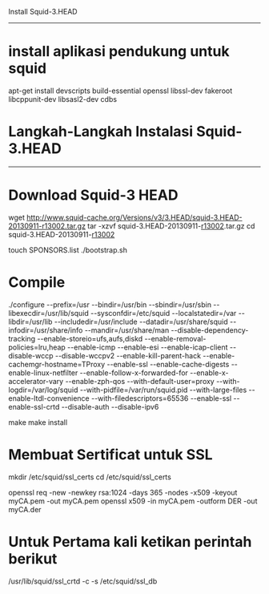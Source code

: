 Install Squid-3.HEAD

---

# install aplikasi pendukung untuk squid
apt-get install devscripts build-essential openssl libssl-dev fakeroot libcppunit-dev libsasl2-dev cdbs

# Langkah-Langkah Instalasi Squid-3.HEAD

---

# Download Squid-3 HEAD
wget http://www.squid-cache.org/Versions/v3/3.HEAD/squid-3.HEAD-20130911-r13002.tar.gz
tar -xzvf squid-3.HEAD-20130911-[r13002](https://code.google.com/p/tenpat-kode-bandi/source/detail?r=13002).tar.gz
cd squid-3.HEAD-20130911-[r13002](https://code.google.com/p/tenpat-kode-bandi/source/detail?r=13002)

touch SPONSORS.list
./bootstrap.sh

# Compile
./configure --prefix=/usr --bindir=/usr/bin --sbindir=/usr/sbin --libexecdir=/usr/lib/squid --sysconfdir=/etc/squid --localstatedir=/var --libdir=/usr/lib --includedir=/usr/include --datadir=/usr/share/squid --infodir=/usr/share/info --mandir=/usr/share/man --disable-dependency-tracking --enable-storeio=ufs,aufs,diskd --enable-removal-policies=lru,heap --enable-icmp --enable-esi --enable-icap-client --disable-wccp --disable-wccpv2 --enable-kill-parent-hack --enable-cachemgr-hostname=TProxy --enable-ssl --enable-cache-digests --enable-linux-netfilter --enable-follow-x-forwarded-for --enable-x-accelerator-vary --enable-zph-qos --with-default-user=proxy --with-logdir=/var/log/squid --with-pidfile=/var/run/squid.pid --with-large-files --enable-ltdl-convenience --with-filedescriptors=65536 --enable-ssl --enable-ssl-crtd --disable-auth --disable-ipv6

make
make install

# Membuat Sertificat untuk SSL
mkdir /etc/squid/ssl\_certs
cd /etc/squid/ssl\_certs

openssl req -new -newkey rsa:1024 -days 365 -nodes -x509 -keyout myCA.pem -out myCA.pem
openssl x509 -in myCA.pem -outform DER -out myCA.der

# Untuk Pertama kali ketikan perintah berikut
/usr/lib/squid/ssl\_crtd -c -s /etc/squid/ssl\_db